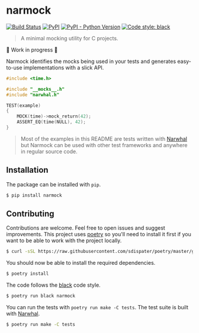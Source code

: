 # narmock

[![Build Status](https://travis-ci.com/vberlier/narmock.svg?branch=master)](https://travis-ci.com/vberlier/narmock)
[![PyPI](https://img.shields.io/pypi/v/narmock.svg)](https://pypi.org/project/narmock/)
[![PyPI - Python Version](https://img.shields.io/pypi/pyversions/narmock.svg)](https://pypi.org/project/narmock/)
[![Code style: black](https://img.shields.io/badge/code%20style-black-000000.svg)](https://github.com/ambv/black)

> A minimal mocking utility for C projects.

🚧 Work in progress 🚧

Narmock identifies the mocks being used in your tests and generates easy-to-use implementations with a slick API.

```c
#include <time.h>

#include "__mocks__.h"
#include "narwhal.h"

TEST(example)
{
    MOCK(time)->mock_return(42);
    ASSERT_EQ(time(NULL), 42);
}
```

> Most of the examples in this README are tests written with [Narwhal](https://github.com/vberlier/narwhal) but Narmock can be used with other test frameworks and anywhere in regular source code.

## Installation

The package can be installed with `pip`.

```bash
$ pip install narmock
```

## Contributing

Contributions are welcome. Feel free to open issues and suggest improvements. This project uses [poetry](https://poetry.eustace.io/) so you'll need to install it first if you want to be able to work with the project locally.

```bash
$ curl -sSL https://raw.githubusercontent.com/sdispater/poetry/master/get-poetry.py | python
```

You should now be able to install the required dependencies.

```bash
$ poetry install
```

The code follows the [black](https://github.com/ambv/black) code style.

```bash
$ poetry run black narmock
```

You can run the tests with `poetry run make -C tests`. The test suite is built with [Narwhal](https://github.com/vberlier/narwhal).

```bash
$ poetry run make -C tests
```
